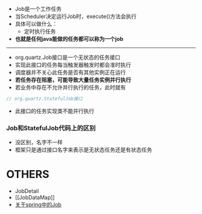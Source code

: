 - Job是一个工作任务
- 当Scheduler决定运行Job时，execute()方法会执行
- 具体可以做什么：
	- 定时执行任务
- **也就是任何java能做的任务都可以称为一个job**
---
- org.quartz.Job接口是一个无状态的任务接口
- 实现此接口的任务每当触发器触发时都会准时执行
- 调度器并不关心此任务是否有其他实例正在运行
- **若任务存在阻塞，可能导致大量任务实例并行执行**
- 若业务中存在不允许并行执行的任务，此时就有
```java
// org.quartz.StatefulJob接口
```
- 此接口的任务实现类不能并行执行
### Job和StatefulJob代码上的区别
- 没区别，名字不一样
- 框架只是通过接口名字来表示是无状态任务还是有状态任务
# OTHERS
- JobDetail
- [[JobDataMap]]
- [关于spring中的Job](https://blog.csdn.net/loveer0/article/details/83004422)